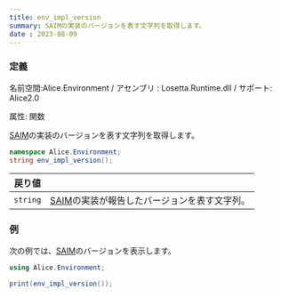 ```yaml
---
title: env_impl_version
summary: SAIMの実装のバージョンを表す文字列を取得します。
date : 2023-08-09
---
```

### 定義
名前空間:Alice.Environment / アセンブリ : Losetta.Runtime.dll / サポート: Alice2.0

属性: 関数

[SAIM](../../../general/saim.md)の実装のバージョンを表す文字列を取得します。

```cs title="AliceScript"
namespace Alice.Environment;
string env_impl_version();
```

|戻り値| |
|-|-|
|`string`|[SAIM](../../../general/saim.md)の実装が報告したバージョンを表す文字列。|

### 例
次の例では、[SAIM](../../../general/saim.md)のバージョンを表示します。

```cs title="AliceScript"
using Alice.Environment;

print(env_impl_version());
```